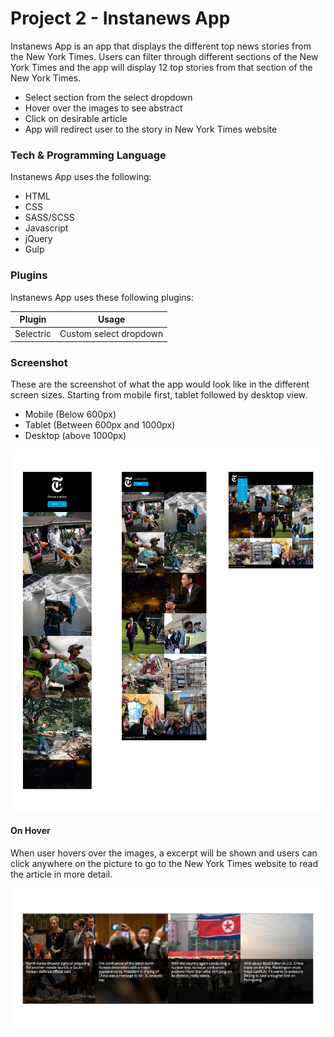 # Project 2 - Instanews App
Instanews App is an app that displays the different top news stories from the New York Times. Users can filter through different sections of the New York Times and the app will display 12 top stories from that section of the New York Times. 

  - Select section from the select dropdown
  - Hover over the images to see abstract
  - Click on desirable article
  - App will redirect user to the story in New York Times website

### Tech & Programming Language
Instanews App uses the following:

* HTML
* CSS
* SASS/SCSS
* Javascript
* jQuery
* Gulp

### Plugins
Instanews App uses these following plugins:

| Plugin | Usage |
| ------ | ------ |
| Selectric | Custom select dropdown |

### Screenshot
These are the screenshot of what the app would look like in the different screen sizes. Starting from mobile first, tablet followed by desktop view.
  - Mobile (Below 600px)
  - Tablet (Between 600px and 1000px)
  - Desktop (above 1000px)

  ![Aloha desktop](./img/readme-screenshot/readme-screenshot-1.jpg)

  #### On Hover
  When user hovers over the images, a excerpt will be shown and users can click anywhere on the picture to go to the New York Times website to read the article in more detail.

  ![Aloha desktop](./img/readme-screenshot/readme-screenshot-2.jpg)